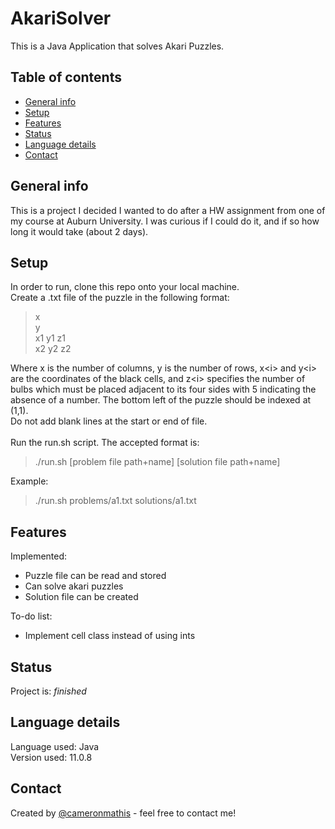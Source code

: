 # AkariSolver
This is a Java Application that solves Akari Puzzles.

## Table of contents
* [General info](#general-info)
* [Setup](#setup)
* [Features](#features)
* [Status](#status)
* [Language details](#Language-details)
* [Contact](#contact)

## General info
This is a project I decided I wanted to do after a HW assignment from one of my course at Auburn University. I was curious if I could do it, and if so how long it would take (about 2 days).

## Setup
In order to run, clone this repo onto your local machine. <br/>
Create a .txt file of the puzzle in the following format: 
>x <br/>
>y <br/>
>x1 y1 z1 <br/>
>x2 y2 z2 <br/>

Where x is the number of columns, y is the number of rows, x\<i> and y\<i> are the coordinates of the black cells, and z\<i> 
specifies the number of bulbs which must be placed adjacent to its four sides with 5 indicating the absence of a number.
The bottom left of the puzzle should be indexed at (1,1).<br/>
Do not add blank lines at the start or end of file. <br/><br/>
Run the run.sh script. The accepted format is:
>./run.sh [problem file path+name] [solution file path+name]

Example:
>./run.sh problems/a1.txt solutions/a1.txt

## Features
Implemented:
* Puzzle file can be read and stored
* Can solve akari puzzles
* Solution file can be created

To-do list:
* Implement cell class instead of using ints

## Status
Project is: _finished_

## Language details
Language used: Java </br>
Version used: 11.0.8

## Contact
Created by [@cameronmathis](https://github.com/cameronmathis/) - feel free to contact me!
